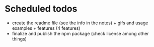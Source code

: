 # Scheduled todos

- create the readme file (see the info in the notes) + gifs and usage examples + features (4 features)
- finalize and publish the npm package (check license among other things)
